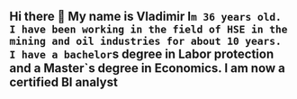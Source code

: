 ## Hi there 👋 My name is Vladimir I`m 36 years old. I have been working in the field of HSE in the mining and oil industries for about 10 years. I have a bachelor`s degree in Labor protection and a Master`s degree in Economics. I am now a certified BI analyst
<!--
**vladimir-zelenko/vladimir-zelenko** is a ✨ _special_ ✨ repository because its `README.md` (this file) appears on your GitHub profile.

Here are some ideas to get you started:
Hi everyone! My name is Vladimir i`m 36 years old. I have been working in the field of HSE in the mining and oil industries for about 10 years. I have a bachelor`s degree in Labor protection and a Master`s degree in Economics.
I am now a certified BI analyst
- 🔭 I’m currently working on ...
- 🌱 I’m currently learning ...
- 👯 I’m looking to collaborate on ...
- 🤔 I’m looking for help with ...
- 💬 Ask me about ...
- 📫 How to reach me: ...
- 😄 Pronouns: ...
- ⚡ Fun fact: ...
-->
